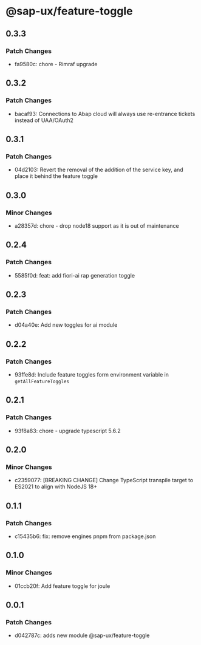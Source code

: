 # @sap-ux/feature-toggle

## 0.3.3

### Patch Changes

-   fa9580c: chore - Rimraf upgrade

## 0.3.2

### Patch Changes

-   bacaf93: Connections to Abap cloud will always use re-entrance tickets instead of UAA/OAuth2

## 0.3.1

### Patch Changes

-   04d2103: Revert the removal of the addition of the service key, and place it behind the feature toggle

## 0.3.0

### Minor Changes

-   a28357d: chore - drop node18 support as it is out of maintenance

## 0.2.4

### Patch Changes

-   5585f0d: feat: add fiori-ai rap generation toggle

## 0.2.3

### Patch Changes

-   d04a40e: Add new toggles for ai module

## 0.2.2

### Patch Changes

-   93ffe8d: Include feature toggles form environment variable in `getAllFeatureToggles`

## 0.2.1

### Patch Changes

-   93f8a83: chore - upgrade typescript 5.6.2

## 0.2.0

### Minor Changes

-   c2359077: [BREAKING CHANGE] Change TypeScript transpile target to ES2021 to align with NodeJS 18+

## 0.1.1

### Patch Changes

-   c15435b6: fix: remove engines pnpm from package.json

## 0.1.0

### Minor Changes

-   01ccb20f: Add feature toggle for joule

## 0.0.1

### Patch Changes

-   d042787c: adds new module @sap-ux/feature-toggle
